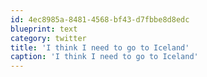 ```yaml
---
id: 4ec8985a-8481-4568-bf43-d7fbbe8d8edc
blueprint: text
category: twitter
title: 'I think I need to go to Iceland'
caption: 'I think I need to go to Iceland'
---
```

